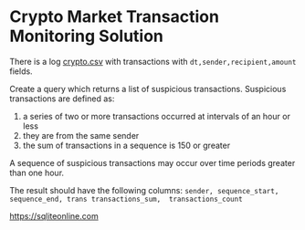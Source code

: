 # Crypto Market Transaction Monitoring Solution

There is a log [crypto.csv](crypto.csv)  with transactions with `dt,sender,recipient,amount` fields.

Create a query which returns a list of suspicious transactions. 
Suspicious transactions are defined as: 
1. a series of two or more transactions occurred at intervals of an hour or less
2. they are from the same sender 
3. the sum of transactions in a sequence is 150 or greater

A sequence of suspicious transactions may occur over time periods greater than one hour.

The result should have the following columns: `sender, sequence_start, sequence_end, trans transactions_sum,  transactions_count`

https://sqliteonline.com